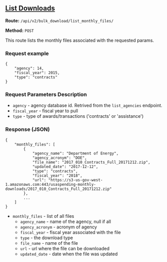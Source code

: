 ## [List Downloads](#list-downloads)
**Route:** `/api/v2/bulk_download/list_monthly_files/`

**Method:** `POST`

This route lists the monthly files associated with the requested params.

### Request example

```
{
    "agency": 14,
    "fiscal_year": 2015,
    "type": "contracts"
}
```

### Request Parameters Description

* `agency` - agency database id. Retrived from the `list_agencies` endpoint.
* `fiscal_year` - fiscal year to pull
* `type` - type of awards/transactions ('contracts' or 'assistance')

### Response (JSON)

```
{
    "monthly_files": [
        {
            "agency_name": "Department of Energy",
            "agency_acronym": "DOE",
            "file_name": "2017_010_Contracts_Full_20171212.zip",
            "updated_date": "2017-12-12",
            "type": "contracts",
            "fiscal_year": "2018",
            "url": "https://s3-us-gov-west-1.amazonaws.com:443/usaspending-monthly-downloads/2017_010_Contracts_Full_20171212.zip"
        },
        ...
    ]
}
```

* `monthly_files` - list of all files
    * `agency_name` - name of the agency, null if all
    * `agency_acronym` - acronym of agency
    * `fiscal_year` - fiscal year associated with the file
    * `type` - the download type
    * `file_name` - name of the file
    * `url` - url where the file can be downloaded
    * `updated_date` - date when the file was updated
